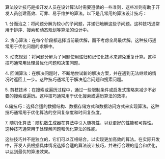 算法设计技巧是指开发人员在设计算法时需要遵循的一些准则，这些准则有助于开发人员创建高效、可靠、易于维护的算法。以下是几常用的算法设计技巧：  
  
1. 分而治之：将问题分解为较小的子问题，并递归地解这些子问题。这种技巧通常用于排序、搜索和动态规划等算法的设计中。  
  
2. 贪心算法：在每个阶段都选择当前最优解，而不考虑全局最优解。这种技巧通常用于优化问题的求解中。  
  
3. 动态规划：将问题分解为子问题使用递归和记忆化技术来避免重复计算。这种技巧通常用处理最优化问题和决策问题。  
  
4. 回溯算法：在解决问题时，不断地尝试新的解决方案，并在遇到无法继续的情况时返回上一步。这种技巧通常用于解决组合问题和搜索问题。  
  
5. 剪枝技术：在搜索或遍历过程中，通过一些限制条件或启发式策略来减少不必要的搜索或遍历。这种技巧通常用于优化搜索或遍历算法的效率。  
  
6.储技巧：选择合适的数据结构、数据存储方式和数据访问方式来实现算法。这种技巧通常用于优化算法的空间复杂度和时间复杂度。  
  
7. 随机化算法：随机数生成器在算法中引入随机性，以获更好的性能和可靠性。这种技巧通常用于处理解问题和优化算法的性能。  
  
这些技巧并不是独立的，它们可以互相结合，以实现更加高效的算法。在实际开发中，开发人员根据具体情况选择合适的算法设计技巧，并进行合理的组合和优化，以达到最优的算法效果。